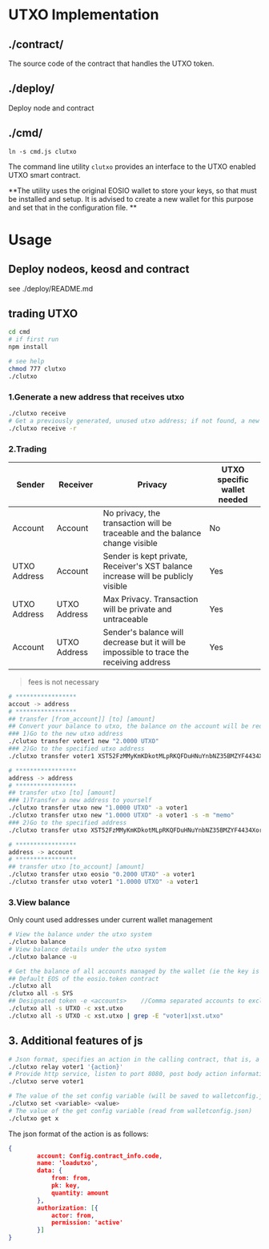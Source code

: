 # UTXO Implementation

## ./contract/

The source code of the contract that handles the UTXO token. 

## ./deploy/

Deploy node and contract

## ./cmd/

`ln -s cmd.js clutxo`

The command line utility `clutxo` provides an interface to the UTXO 
enabled UTXO smart contract. 

**The utility uses the original EOSIO wallet to store your keys, so that
must be installed and setup. It is advised to create a new wallet for this purpose and set that in the configuration file.  **

# Usage

## Deploy nodeos, keosd and contract
see ./deploy/README.md

## trading UTXO
```bash
cd cmd
# if first run
npm install

# see help
chmod 777 clutxo 
./clutxo
```

### 1.Generate a new address that receives utxo
```bash
./clutxo receive
# Get a previously generated, unused utxo address; if not found, a new one is automatically generated
./clutxo receive -r
```

### 2.Trading

| Sender       | Receiver     | Privacy                                                      | UTXO specific wallet needed |
| ------------ | ------------ | ------------------------------------------------------------ | --------------------------- |
| Account      | Account      | No privacy, the transaction will be traceable and the balance change visible | No                          |
| UTXO Address | Account      | Sender is kept private, Receiver's XST balance increase will be publicly visible | Yes                         |
| UTXO Address | UTXO Address | Max Privacy. Transaction will be private and untraceable     | Yes                         |
| Account      | UTXO Address | Sender's balance will decrease but it will be impossible to trace the receiving address | Yes                         |

> fees is not necessary

```bash
# *****************
accout -> address
# *****************
## transfer [from_account]] [to] [amount]
## Convert your balance to utxo, the balance on the account will be reduced, and the balance on the address will increase.
### 1)Go to the new utxo address
./clutxo transfer voter1 new "2.0000 UTXO" 
### 2)Go to the specified utxo address
./clutxo transfer voter1 XST52FzMMyKmKDkotMLpRKQFDuHNuYnbNZ35BMZYF4434XorypqkB "1.0000 UTXO" 

# *****************
address -> address
# *****************
## transfer utxo [to] [amount]
### 1)Transfer a new address to yourself
./clutxo transfer utxo new "1.0000 UTXO" -a voter1 
./clutxo transfer utxo new "1.0000 UTXO" -a voter1 -s -m "memo"
### 2)Go to the specified address
./clutxo transfer utxo XST52FzMMyKmKDkotMLpRKQFDuHNuYnbNZ35BMZYF4434XorypqkB "0.5000 UTXO" -a voter1

# *****************
address -> account
# *****************
## transfer utxo [to_account] [amount]
./clutxo transfer utxo eosio "0.2000 UTXO" -a voter1
./clutxo transfer utxo voter1 "1.0000 UTXO" -a voter1
```

### 3.View balance
Only count used addresses under current wallet management
```bash
# View the balance under the utxo system
./clutxo balance
# View balance details under the utxo system
./clutxo balance -u

# Get the balance of all accounts managed by the wallet (ie the key is kept in this wallet)
## Default EOS of the eosio.token contract
./clutxo all
/clutxo all -s SYS
## Designated token -e <accounts>    //Comma separated accounts to exclude
./clutxo all -s UTXO -c xst.utxo 
./clutxo all -s UTXO -c xst.utxo | grep -E "voter1|xst.utxo"
```

## 3. Additional features of js

```bash
# Json format, specifies an action in the calling contract, that is, a function
./clutxo relay voter1 '{action}'
# Provide http service, listen to port 8080, post body action information, json format
./clutxo serve voter1

# The value of the set config variable (will be saved to walletconfig.json)
./clutxo set <variable> <value>
# The value of the get config variable (read from walletconfig.json)
./clutxo get x 

```

The json format of the action is as follows:
```json
{
        account: Config.contract_info.code,
        name: 'loadutxo',
        data: {
            from: from,
            pk: key,
            quantity: amount
        },
        authorization: [{
            actor: from,
            permission: 'active'
        }]
}
```

